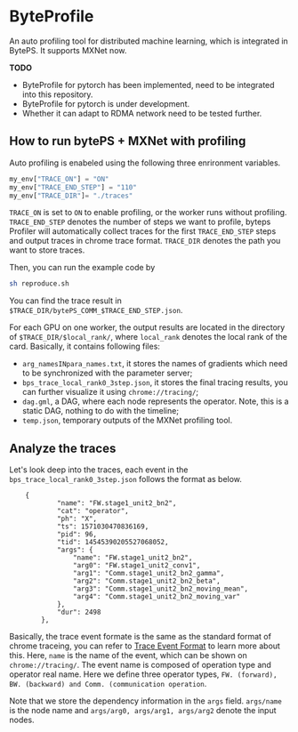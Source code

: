# ByteProfile
An auto profiling tool for distributed machine learning, which is integrated in BytePS. It supports MXNet now. 

**TODO**
* ByteProfile for pytorch has been implemented, need to be integrated into this repository.
* ByteProfile for pytorch is under development.
* Whether it can adapt to RDMA network need to be tested further.

## How to run bytePS + MXNet with profiling

Auto profiling is enabeled using the following three enrironment variables.

``` python
my_env["TRACE_ON"] = "ON"
my_env["TRACE_END_STEP"] = "110"
my_env["TRACE_DIR"]= "./traces"
```
`TRACE_ON` is set to `ON` to enable profiling, or the worker runs without profiling. `TRACE_END_STEP` denotes the number of steps we want to profile, byteps Profiler will automatically collect traces for the first `TRACE_END_STEP` steps and output traces in chrome trace format. `TRACE_DIR` denotes the path you want to store traces. 

Then, you can run the example code by

``` bash
sh reproduce.sh
```

You can find the trace result in `$TRACE_DIR/bytePS_COMM_$TRACE_END_STEP.json`.

For each GPU on one worker, the output results are located in the directory of `$TRACE_DIR/$local_rank/`, where `local_rank` denotes the local rank of the card. Basically, it contains following files:

* `arg_namesINpara_names.txt`, it stores the names of gradients which need to be synchronized with the parameter server;
* `bps_trace_local_rank0_3step.json`, it stores the final tracing results, you can further visualize it using `chrome://tracing/`;
* `dag.gml`, a DAG, where each node represents the operator. Note, this is a static DAG, nothing to do with the timeline;
* `temp.json`, temporary outputs of the MXNet profiling tool.

## Analyze the traces
Let's look deep into the traces, each event in the `bps_trace_local_rank0_3step.json` follows the format as below.
```
	{
            "name": "FW.stage1_unit2_bn2",
            "cat": "operator",
            "ph": "X",
            "ts": 1571030470836169,
            "pid": 96,
            "tid": 14545390205527068052,
            "args": {
                "name": "FW.stage1_unit2_bn2",
                "arg0": "FW.stage1_unit2_conv1",
                "arg1": "Comm.stage1_unit2_bn2_gamma",
                "arg2": "Comm.stage1_unit2_bn2_beta",
                "arg3": "Comm.stage1_unit2_bn2_moving_mean",
                "arg4": "Comm.stage1_unit2_bn2_moving_var"
            },
            "dur": 2498
        },
```
Basically, the trace event formate is the same as the standard format of chrome traceing, you can refer to [Trace Event Format](https://docs.google.com/document/d/1CvAClvFfyA5R-PhYUmn5OOQtYMH4h6I0nSsKchNAySU/edit) to learn more about this. Here, `name` is the name of the event, which can be shown on `chrome://tracing/`. The event name is composed of operation type and operator real name. Here we define three operator types, `FW. (forward), BW. (backward) and Comm. (communication operation`. 

Note that we store the dependency information in the `args` field. `args/name` is the node name and `args/arg0, args/arg1, args/arg2` denote the input nodes.
